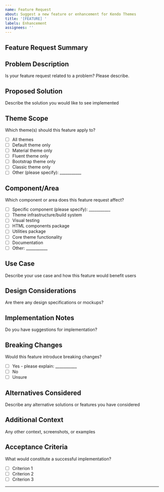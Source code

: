 ```yaml
---
name: Feature Request
about: Suggest a new feature or enhancement for Kendo Themes
title: '[FEATURE] '
labels: Enhancement
assignees: ''
---
```


## Feature Request Summary

<!-- Provide a clear and concise summary of the feature you're requesting -->

## Problem Description

Is your feature request related to a problem? Please describe.
<!-- A clear description of what the problem is. -->

## Proposed Solution

Describe the solution you would like to see implemented
<!-- A clear and concise description of what you want to happen -->

## Theme Scope

Which theme(s) should this feature apply to?

- [ ] All themes
- [ ] Default theme only
- [ ] Material theme only
- [ ] Fluent theme only
- [ ] Bootstrap theme only
- [ ] Classic theme only
- [ ] Other (please specify): ___________

## Component/Area

Which component or area does this feature request affect?

- [ ] Specific component (please specify): ___________
- [ ] Theme infrastructure/build system
- [ ] Visual testing
- [ ] HTML components package
- [ ] Utilities package
- [ ] Core theme functionality
- [ ] Documentation
- [ ] Other: ___________

## Use Case

Describe your use case and how this feature would benefit users
<!-- Explain the scenarios where this feature would be valuable -->

## Design Considerations

Are there any design specifications or mockups?
<!-- If you have designs, mockups, or specific styling requirements, please attach them or provide links -->

## Implementation Notes

Do you have suggestions for implementation?
<!-- If you have technical suggestions or constraints to consider -->

## Breaking Changes

Would this feature introduce breaking changes?

- [ ] Yes - please explain: ___________
- [ ] No
- [ ] Unsure

## Alternatives Considered

Describe any alternative solutions or features you have considered
<!-- A clear description of any alternative solutions or workarounds you've evaluated -->

## Additional Context

Any other context, screenshots, or examples
<!-- Add any other context, screenshots, code examples, or links that help explain your request -->

## Acceptance Criteria

What would constitute a successful implementation?
<!-- List the specific criteria that would make this feature complete -->

- [ ] Criterion 1
- [ ] Criterion 2
- [ ] Criterion 3

---
